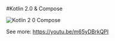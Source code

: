 #Kotlin 2.0 & Compose 

![Kotlin 2 0   Compose](https://github.com/ahuamana/Kotlin2.0-Compose/assets/60039961/42e32adf-701f-4bf6-8dfd-fb2308ac107d)


See more: https://youtu.be/m65yDBrkQPI
